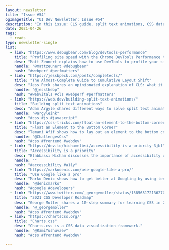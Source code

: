 ```yaml
---
layout: newsletter
title: "Issue #54"
ogImageTitle: "UI Dev Newsletter: Issue #54"
description: "In this issue: CLS guide, split text animations, CSS data visualization framework, and more."
date: 2021-04-26
tags:
  - reads
type: newsletter-single
list:
  - link: "https://www.debugbear.com/blog/devtools-performance"
    title: "Profiling site speed with the Chrome DevTools Performance tab"
    desc: "Matt Zeunert explains how to use DevTools to profile your site and interpret the results."
    handle: "@mattzeunert @debugbear"
    hash: "#webperf #perfmatters"
  - link: "https://jessbpeck.com/posts/completecls/"
    title: "The Almost-Complete Guide to Cumulative Layout Shift"
    desc: "Jess Peck shares an opinionated explanation of CLS: what it is, how to measure, and how to fix it."
    handle: "@jessthebp"
    hash: "#webvitals #cls #webperf #perfmatters"
  - link: "https://web.dev/building-split-text-animations/"
    title: "Building split text animations"
    desc: "Adam Argyle shares different ways to solve split text animations and interactions that are minimal, accessible, and work across browsers."
    handle: "@argyleink"
    hash: "#css #js #javascript"
  - link: "https://css-tricks.com/float-an-element-to-the-bottom-corner/"
    title: "Float an Element to the Bottom Corner"
    desc: "Temani Afif shows how to lay out an element to the bottom corners and wrap text around it."
    handle: "@ChallengesCss"
    hash: "#css #frontend #webdev"
  - link: "https://dev.to/hichamelbsi/accessibility-is-a-priority-3jbf"
    title: "Accessibility is a priority"
    desc: "Elabbassi Hicham discusses the importance of accessibility on the web, what are the current issues, and how to act on your websites to make them a bit more accessible."
    handle: ""
    hash: "#accessibility #a11y"
  - link: "https://markodenic.com/use-google-like-a-pro/"
    title: "Use Google like a pro"
    desc: "Marko Denic shows how to get better at Googling by using ten simple yet powerful techniques."
    handle: "@denicmarko"
    hash: "#google #developers"
  - link: "https://www.twitter.com/_georgemoller/status/1385631721362702336"
    title: "2021 CSS Developer Roadmap"
    desc: "George Moller shares a 10-step summary for learning CSS in 2021."
    handle: "@_georgemoller"
    hash: "#css #frontend #webdev"
  - link: "https://chartscss.org/"
    title: "Charts.css"
    desc: "Charts.css is a CSS data visualization framework."
    handle: "@RamiYushuvaev"
    hash: "#css #frontend #webdev"

---
```

